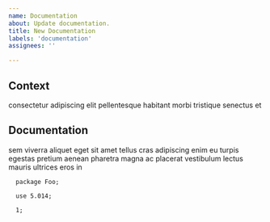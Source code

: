 ```yaml
---
name: Documentation
about: Update documentation.
title: New Documentation
labels: 'documentation'
assignees: ''

---
```

## Context

consectetur adipiscing elit pellentesque habitant morbi tristique senectus et

## Documentation

sem viverra aliquet eget sit amet tellus cras adipiscing enim eu turpis egestas pretium aenean pharetra magna ac placerat vestibulum lectus mauris ultrices eros in

```
  package Foo;

  use 5.014;

  1;
```
